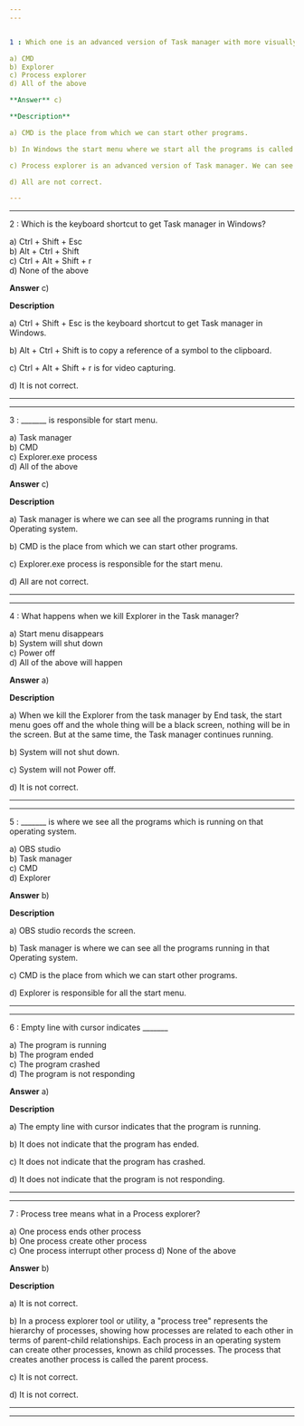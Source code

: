 ```yaml
---
---


1 : Which one is an advanced version of Task manager with more visually appealing features and more functionalities?  

a) CMD  
b) Explorer  
c) Process explorer  
d) All of the above  

**Answer** c) 

**Description**  

a) CMD is the place from which we can start other programs.

b) In Windows the start menu where we start all the programs is called Explorer. 

c) Process explorer is an advanced version of Task manager. We can see child parent relationship etc. in it. It has to be downloaded and installed.

d) All are not correct.

---
```

---


2 : Which is the keyboard shortcut to get Task manager in Windows?  

a) Ctrl + Shift + Esc  
b) Alt + Ctrl + Shift  
c) Ctrl + Alt + Shift + r  
d) None of the above  

**Answer** c) 

**Description**  

a) Ctrl + Shift + Esc is the keyboard shortcut to get Task manager in Windows.

b) Alt + Ctrl + Shift is to copy a reference of a symbol to the clipboard.

c) Ctrl + Alt + Shift + r is for video capturing. 

d) It is not correct.

---
---


3 : _______ is responsible for start menu.

a) Task manager  
b) CMD  
c) Explorer.exe process  
d) All of the above  

**Answer** c) 

**Description**  

a) Task manager is where we can see all the programs running in that Operating system.  

b) CMD is the place from which we can start other programs.

c) Explorer.exe process is responsible for the start menu.

d) All are not correct.

---
---


4 : What happens when we kill Explorer in the Task manager?

a) Start menu disappears  
b) System will shut down  
c) Power off  
d) All of the above will happen  

**Answer** a) 

**Description**  

a) When we kill the Explorer from the task manager by End task, the start menu goes off and the whole thing will be a black screen, nothing will be in the screen. But at the same time, the Task manager continues running.

b) System will not shut down.

c) System will not Power off.  

d) It is not correct.

---
---


5 : _______ is where we see all the programs which is running on that operating system.  

a) OBS studio  
b) Task manager  
c) CMD  
d) Explorer  

**Answer** b) 

**Description**  

a) OBS studio records the screen.

b) Task manager is where we can see all the programs running in that Operating system.

c) CMD is the place from which we can start other programs.

d) Explorer is responsible for all the start menu.

---
---


6 : Empty line with cursor indicates _______  

a) The program is running  
b) The program ended  
c) The program crashed  
d) The program is not responding  

**Answer** a) 

**Description**  

a) The empty line with cursor indicates that the program is running.

b) It does not indicate that the program has ended.

c) It does not indicate that the program has crashed.

d) It does not indicate that the program is not responding.

---
---


7 : Process tree means what in a Process explorer?  

a) One process ends other process  
b) One process create other process  
c) One process interrupt other process
d) None of the above  

**Answer** b) 

**Description**  

a) It is not correct. 

b) In a process explorer tool or utility, a "process tree" represents the hierarchy of processes, showing how processes are related to each other in terms of parent-child relationships. Each process in an operating system can create other processes, known as child processes. The process that creates another process is called the parent process.   

c) It is not correct. 

d) It is not correct. 

---
---



